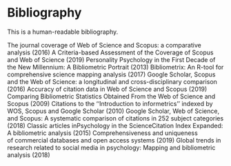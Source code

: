 # Bibliography

This is a human-readable bibliography.

The journal coverage of Web of Science and Scopus: a comparative analysis (2016)
A Criteria-based Assessment of the Coverage of Scopus and Web of Science (2019)
Personality Psychology in the First Decade of the New Millennium: A Bibliometric Portrait (2013)
Bibliometrix: An R-tool for comprehensive science mapping analysis (2017)
Google Scholar, Scopus and the Web of Science: a longitudinal and cross-disciplinary comparison (2016)
Accuracy of citation data in Web of Science and Scopus (2019)
Comparing Bibliometric Statistics Obtained From the Web of Science and Scopus (2009)
Citations to the ‘‘Introduction to informetrics’’ indexed by WOS, Scopus and Google Scholar (2010)
Google Scholar, Web of Science, and Scopus: A systematic comparison of citations in 252 subject categories (2018)
Classic articles inPsychology in the ScienceCitation Index Expanded: A bibliometric analysis (2015)
Comprehensiveness and uniqueness of commercial databases and open access systems (2019)
Global trends in research related to social media in psychology: Mapping and bibliometric analysis (2018)
